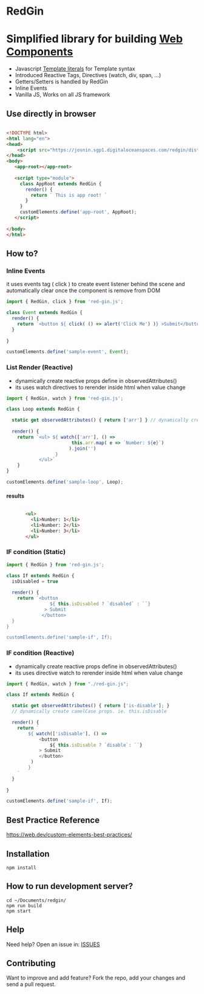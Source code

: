 # RedGin
# Simplified library for building [Web Components](https://developer.mozilla.org/en-US/docs/Web/Web_Components)

* Javascript [Template literals](https://developer.mozilla.org/en-US/docs/Web/JavaScript/Reference/Template_literals) for Template syntax
* Introduced Reactive Tags, Directives (watch, div, span, ...)
* Getters/Setters is handled by RedGin
* Inline Events 
* Vanilla JS, Works on all JS framework


## Use directly in browser

```html 

<!DOCTYPE html>
<html lang="en">
<head>       
    <script src="https://josnin.sgp1.digitaloceanspaces.com/redgin/dist/redgin.js"></script>
</head>
<body>
   <app-root></app-root>
    
   <script type="module">     
     class AppRoot extends RedGin {  
       render() { 
         return ` This is app root! `
       }
     }
     customElements.define('app-root', AppRoot);
   </script> 
    
</body>
</html>

```


## How to?
### Inline Events
it uses events tag ( click ) to create event listener behind the scene and automatically clear once the component is remove from DOM
```js
import { RedGin, click } from 'red-gin.js';

class Event extends RedGin { 
  render() {
    return `<button ${ click( () => alert('Click Me') )} >Submit</button>`
  }
 
}

customElements.define('sample-event', Event);

```

### List Render (Reactive) 
* dynamically create reactive props define in observedAttributes()
* its uses watch directives to rerender inside html when value change
```js
import { RedGin, watch } from 'red-gin.js';

class Loop extends RedGin {

  static get observedAttributes() { return ['arr'] } // dynamically create reactive props this.arr
  
  render() {    
    return `<ul> ${ watch(['arr'], () => 
                        this.arr.map( e => `Number: ${e}`) 
                       ).join('') 
                  } 
            </ul>`
    } 
}

customElements.define('sample-loop', Loop);

```
#### results
```html

       <ul>
         <li>Number: 1</li>
         <li>Number: 2</li>
         <li>Number: 3</li>
       </ul>

```



### IF condition (Static)
```js
import { RedGin } from 'red-gin.js';

class If extends RedGin {
  isDisabled = true
  
  render() {
    return `<button 
                ${ this.isDisabled ? `disabled` : ``}
              > Submit
             </button>    
  } 
}

customElements.define('sample-if', If);

```

### IF condition (Reactive)
* dynamically create reactive props define in observedAttributes()
* its uses directive watch to rerender inside html when value change
```js
import { RedGin, watch } from "./red-gin.js";

class If extends RedGin {

  static get observedAttributes() { return ['is-disable']; } 
  // dynamically create camelCase props. ie. this.isDisable

  render() {
    return `
        ${ watch(['isDisable'], () => 
            <button
                ${ this.isDisable ? `disable`: ``}
            > Submit
            </button>
         )
        }
    `
  }
 
}

customElements.define('sample-if', If);
```

## Best Practice Reference
https://web.dev/custom-elements-best-practices/

## Installation 
```
npm install
```

## How to run development server? 
```
cd ~/Documents/redgin/
npm run build
npm start
```

## Help

Need help? Open an issue in: [ISSUES](https://github.com/josnin/redgin/issues)


## Contributing
Want to improve and add feature? Fork the repo, add your changes and send a pull request.

